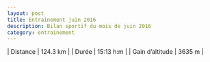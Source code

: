 ```yaml
---
layout: post
title: Entrainement juin 2016
description: Bilan sportif du mois de juin 2016
category: entrainement
---
```


| Distance         | 124.3 km      |
| Durée            | 15:13 h:m     |
| Gain d’altitude  | 3635 m        |
